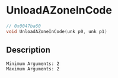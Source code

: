 # UnloadAZoneInCode
```c
// 0x0047ba60
void UnloadAZoneInCode(unk p0, unk p1)
```
## Description
```
Minimum Arguments: 2
Maximum Arguments: 2
```
